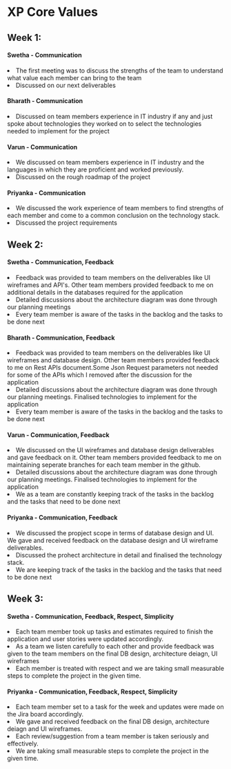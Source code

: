 # XP Core Values

## Week 1:

#### Swetha - Communication

<li> The first meeting was to discuss the strengths of the team to understand what value each member can bring to the team </li>
<li> Discussed on our next deliverables </li>

#### Bharath - Communication

<li>Discussed on team members experience in IT industry if any and just spoke about technologies they worked on to select the technologies needed to implement for the project</li>

#### Varun - Communication

<li>We discussed on team members experience in IT industry and the languages in which they are proficient and worked previously.</li>
<li>Discussed on the rough roadmap of the project</li>

#### Priyanka - Communication

<li>We discussed the work experience of team members to find strengths of each member and come to a common conclusion on the technology stack.</li>
<li>Discussed the project requirements</li>

## Week 2:

#### Swetha - Communication, Feedback

<li> Feedback was provided to team members on the deliverables like UI wireframes and API's. Other team members provided feedback to me on additional details in the databases required for the application </li>
<li> Detailed discussions about the architecture diagram was done through our planning meetings </li>
<li> Every team member is aware of the tasks in the backlog and the tasks to be done next </li>

#### Bharath - Communication, Feedback

<li> Feedback was provided to team members on the deliverables like UI wireframes and database design. Other team members provided feedback to me on Rest APIs document.Some Json Request parameters not needed for some of the APIs which I removed after the discussion for the application </li>
<li> Detailed discussions about the architecture diagram was done through our planning meetings. Finalised technologies to implement for the application </li>
<li> Every team member is aware of the tasks in the backlog and the tasks to be done next </li>

#### Varun - Communication, Feedback

<li> We discussed on the UI wireframes and database design deliverables and gave feedback on it. Other team members provided feedback to me on maintaining seperate branches for each team member in the github. </li>
<li> Detailed discussions about the architecture diagram was done through our planning meetings. Finalised technologies to implement for the application </li>
<li> We as a team are constantly keeping track of the tasks in the backlog and the tasks that need to be done next </li>

#### Priyanka - Communication, Feedback

<li> We discussed the propject scope in terms of database design and UI. We gave and received feedback on the database design and UI wireframe deliverables. </li>
<li> Discussed the prohect architecture in detail and finalised the technology stack.</li>
<li> We are keeping track of the tasks in the backlog and the tasks that need to be done next </li>

## Week 3:

#### Swetha - Communication, Feedback, Respect, Simplicity

<li> Each team member took up tasks and estimates required to finish the application and user stories were updated accordingly. </li>
<li> As a team we listen carefully to each other and provide feedback was given to the team members on the final DB design, architecture deiagn, UI wireframes </li>
<li> Each member is treated with respect and we are taking small measurable steps to complete the project in the given time.</li>

#### Priyanka - Communication, Feedback, Respect, Simplicity

<li> Each team member set to a task for the week and updates were made on the Jira board accordingly. </li>
<li> We gave and received feedback on the final DB design, architecture deiagn and UI wireframes. </li>
<li> Each review/suggestion from a team member is taken seriously and effectively.</li>
<li> We are taking small measurable steps to complete the project in the given time.</li>
